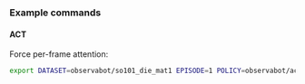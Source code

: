 ### Example commands

#### ACT

Force per-frame attention:

```sh
export DATASET=observabot/so101_die_mat1 EPISODE=1 POLICY=observabot/act_so101_die_mat1_b128_020000 PYTHONPATH=. HF_LEROBOT_HOME=../lerobot/hf-home; python examples/visualise_original_data_attention.py --dataset-repo-id $DATASET --episode-id $EPISODE --policy-path $POLICY --output-dir ./output/attention_analysis_results/${DATASET}/${EPISODE}/${POLICY} --force-per-frame-attention
```